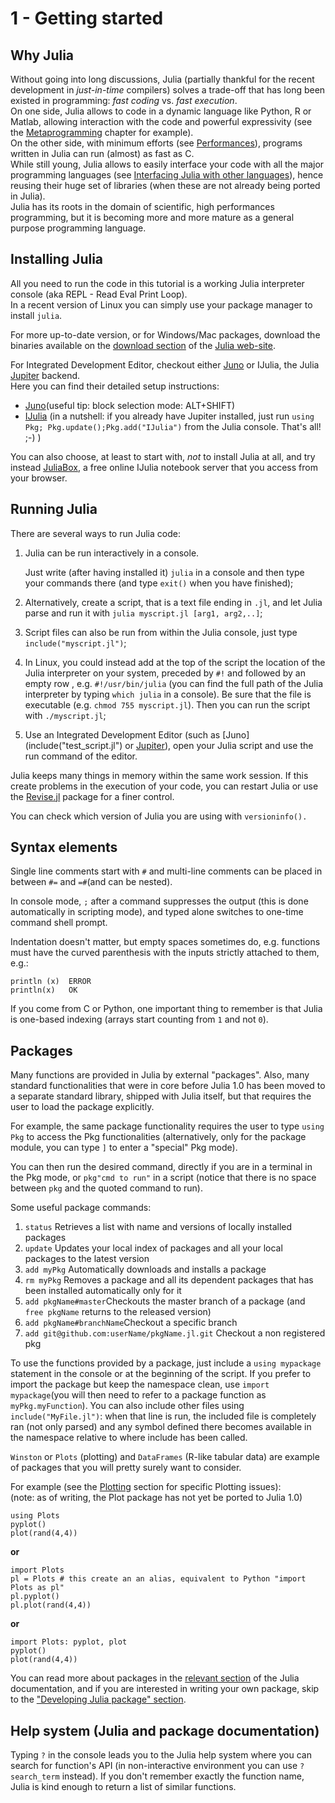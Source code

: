 # 1 - Getting started

## Why Julia

Without going into long discussions, Julia \(partially thankful for the recent development in _just-in-time_ compilers\) solves a trade-off that has long been existed in programming: _fast coding_ vs. _fast execution_.  
On one side, Julia allows to code in a dynamic language like Python, R or Matlab, allowing interaction with the code and powerful expressivity \(see the [Metaprogramming](metaprogramming.md) chapter for example\).  
On the other side, with minimum efforts \(see [Performances](performances.md)\), programs written in Julia can run \(almost\) as fast as C.  
While still young, Julia allows to easily interface your code with all the major programming languages \(see [Interfacing Julia with other languages](interfacing-julia-with-other-languages.md)\), hence reusing their huge set of libraries \(when these are not already being ported in Julia\).  
Julia has its roots in the domain of scientific, high performances programming, but it is becoming more and more mature as a general purpose programming language.

## Installing Julia

All you need to run the code in this tutorial is a working Julia interpreter console \(aka REPL - Read Eval Print Loop\).  
In a recent version of Linux you can simply use your package manager to install `julia`.

For more up-to-date version, or for Windows/Mac packages, download the binaries available on the [download section](http://julialang.org/downloads/) of the [Julia web-site](http://julialang.org).

For Integrated Development Editor, checkout either [Juno](http://junolab.org/) or IJulia, the Julia [Jupiter](http://jupyter.org/) backend.  
Here you can find their detailed setup instructions:

* [Juno](https://github.com/JunoLab/uber-juno/blob/master/setup.md)\(useful tip: block selection mode: ALT+SHIFT\)
* [IJulia](https://github.com/JuliaLang/IJulia.jl) \(in a nutshell: if you already have Jupiter installed, just run `using Pkg; Pkg.update();Pkg.add("IJulia")` from the Julia console. That's all! ;-\) \)

You can also choose, at least to start with, _not_ to install Julia at all, and try instead [JuliaBox](https://juliabox.com/), a free online IJulia notebook server that you access from your browser.

## Running Julia

There are several ways to run Julia code:

1. Julia can be run interactively in a console.

   Just write \(after having installed it\) `julia` in a console and then type your commands there \(and type `exit()` when you have finished\);

2. Alternatively, create a script, that is a text file ending in `.jl`, and let Julia parse and run it with `julia myscript.jl [arg1, arg2,..]`;
3. Script files can also  be run from within the Julia console, just type `include("myscript.jl")`;
4. In Linux, you could instead add at the top of the script the location of the Julia interpreter on your system, preceded by `#!` and followed by an empty row , e.g. `#!/usr/bin/julia` \(you can find the full path of the Julia interpreter by typing `which julia` in a console\). Be sure that the file is executable \(e.g. `chmod 755 myscript.jl`\). Then you can run the script with `./myscript.jl`;
5. Use an Integrated Development Editor \(such as \[Juno\]\(include\("test\_script.jl"\) or [Jupiter](http://jupyter.org/)\), open your Julia script and use the run command of the editor.

Julia keeps many things in memory within the same work session. If this create problems in the execution of your code, you can restart Julia or use the [Revise.jl](https://github.com/timholy/Revise.jl) package for a finer control.

You can check which version of Julia you are using with `versioninfo().`

## Syntax elements

Single line comments start with `#` and multi-line comments can be placed in between `#=` and `=#`\(and can be nested\).

In console mode, `;` after a command suppresses the output \(this is done automatically in scripting mode\), and typed alone switches to one-time command shell prompt.

Indentation doesn't matter, but empty spaces sometimes do, e.g. functions must have the curved parenthesis with the inputs strictly attached to them, e.g.:

```text
println (x)  ERROR  
println(x)   OK
```

If you come from C or Python, one important thing to remember is that Julia is one-based indexing \(arrays start counting from `1` and not `0`\).

## Packages

Many functions are provided in Julia by external "packages". Also, many standard functionalities that were in core before Julia 1.0 has been moved to a separate standard library, shipped with Julia itself, but that requires the user to load the package explicitly.

For example, the same package functionality requires the user to type  `using Pkg` to access the  Pkg functionalities \(alternatively, only for the package module, you can type `]` to enter a "special" Pkg mode\).

You can then run the desired command, directly if you are in a terminal in the Pkg mode, or `pkg"cmd to run"` in a script \(notice that there is no space between `pkg` and the quoted command to run\). 

Some useful package commands:

1. `status` Retrieves a list with name and versions of locally installed packages
2. `update` Updates your local index of packages and all your local packages to the latest version
3. `add myPkg` Automatically downloads and installs a package
4. `rm myPkg` Removes a package and all its dependent packages that has been installed automatically only for it
5. `add pkgName#master`Checkouts the master branch of a package \(and `free pkgName` returns to the released version\)
6. `add pkgName#branchName`Checkout a specific branch
7. `add git@github.com:userName/pkgName.jl.git` Checkout a non registered pkg

To use the functions provided by a package, just include a `using mypackage` statement in the console or at the beginning of the script. If you prefer to import the package but keep the namespace clean, use `import mypackage`\(you will then need to refer to a package function as `myPkg.myFunction`\). You can also include other files using `include("MyFile.jl")`: when that line is run, the included file is completely ran \(not only parsed\) and any symbol defined there becomes available in the namespace relative to where include has been called.

`Winston` or `Plots` \(plotting\) and `DataFrames` \(R-like tabular data\) are example of packages that you will pretty surely want to consider.

For example \(see the [Plotting](../useful-packages/plotting.md) section for specific Plotting issues\):  
\(note: as of writing, the Plot package has not yet be ported to Julia 1.0\)

```text
using Plots
pyplot()
plot(rand(4,4))
```

**or**

```text
import Plots
pl = Plots # this create an an alias, equivalent to Python "import Plots as pl"
pl.pyplot()
pl.plot(rand(4,4))
```

**or**

```text
import Plots: pyplot, plot
pyplot()
plot(rand(4,4))
```

You can read more about packages  in the [relevant section](https://docs.julialang.org/en/stable/manual/packages) of the Julia documentation, and if you are interested in writing your own package, skip to the ["Developing Julia package" section](11-developing-julia-packages.md).

## Help system \(Julia and package documentation\)

Typing `?` in the console leads you to the Julia help system where you can search for function's API \(in non-interactive environment you can use `?search_term` instead\). If you don't remember exactly the function name, Julia is kind enough to return a list of similar functions.

